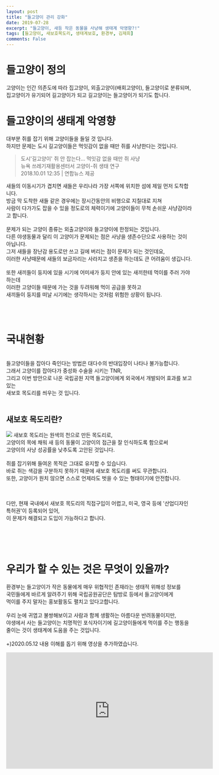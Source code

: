 ```yaml
---
layout: post
title: "들고양이 관리 강화"
date: 2019-07-28
excerpt: "들고양이, 새등 작은 동물을 사냥해 생태계 악영향?!"
tags: [들고양이, 새보호목도리, 생태계보호, 환경부, 김제희]
comments: False
---
```

# 들고양이 정의
고양이는 인간 의존도에 따라 집고양이, 외출고양이(배회고양이), 들고양이로 분류되며, 
집고양이가 유기되어 길고양이가 되고 길고양이는 들고양이가 되기도 합니다.

# 들고양이의 생태계 악영향

대부분 쥐를 잡기 위해 고양이들을 들일 것 입니다.<br>
하지만 문제는 도시 길고양이들은 먹잇감이 없을 때만 쥐를 사냥한다는 것입니다.<br>
> 도시'길고양이' 쥐 안 잡는다... 먹잇감 없을 때만 쥐 사냥<br>
  뉴욕 쓰레기재활용센터서 고양이-쥐 생태 연구<br>
  2018.10.01 12:35 | 연합뉴스 제공

새들의 이동시기가 겹치면 새들은 우리나라 가장 서쪽에 위치한 섬에 제일 먼저 도착합니다.<br>
방금 막 도착한 새들 같은 경우에는 장시간동안의 비행으로 지칠대로 지쳐 <br>
사람이 다가가도 잡을 수 있을 정도로의 체력이기에 고양이들이 무척 손쉬운 사냥감이라고 합니다.<br>
<br>
문제가 되는 고양이 종류는 외출고양이와 들고양이에 한정되는 것입니다.<br>
다른 야생동물과 달리 이 고양이가 문제되는 점은 사냥을 생존수단으로 사용하는 것이 아닙니다.<br>
그저 새들을 장난감 용도로만 쓰고 길에 버리는 점이 문제가 되는 것인데요, <br>
이러한 사냥때문에 새들의 보금자리는 사라지고 생존을 하는데도 큰 어려움이 생깁니다.<br>
<br>
또한 새끼들이 둥지에 있을 시기에 어미새가 둥지 안에 있는 새끼한테 먹이를 주러 가야하는데<br>
 이러한 고양이들 때문에 가는 것을 두려워해 먹이 공급을 못하고<br>
새끼들이 둥지를 떠날 시기에는 생각하시는 것처럼 위험한 상황이 됩니다.<br>
<br>
<br>
<br>
# 국내현황
<br>
들고양이들을 잡아다 죽인다는 방법은 대다수의 반대입장이 나타나 불가능합니다.<br>
그래서 고양이를 잡아다가 중성화 수술을 시키는 TNR,<br>
그리고 이번 방안으로 나온 국립공원 지역 들고양이에게 외국에서 개발되어 효과를 보고 있는<br>
 새보호 목도리를 씌우는 것 입니다.<br>
<br>

## 새보호 목도리란?
<img src="/assets/img/새보호 목도리.jpg">
새보호 목도리는 원색의 천으로 만든 목도리로,<br>
고양이의 목에 채워 새 등의 동물이 고양이의 접근을 잘 인식하도록 함으로써 <br>
고양이의 사냥 성공률을 낮추도록 고안된 것입니다.<br>
<br>
쥐를 잡기위해 들여온 목적은 그대로 유지할 수 있습니다.<br>
바로 쥐는 색감을 구분하지 못하기 때문에 새보호 목도리를 써도 무관합니다.<br>
또한, 고양이가 원치 않으면 스스로 언제라도 벗을 수 있는 형태이기에 안전합니다.<br>
<br>
<br>

다만, 현재 국내에서 새보호 목도리의 직접구입이 어렵고, 미국, 영국 등에 '산업디자인특허권'이 등록되어 있어,<br>
 이 문제가 해결되고 도입이 가능하다고 합니다.<br>
<br>
<br>
<br>
<br>
# 우리가 할 수 있는 것은 무엇이 있을까?
환경부는 들고양이가 작은 동물에게 매우 위협적인 존재라는 생태적 위해성 정보를<br>
국민들에게 바르게 알려주기 위해 국립공원공단은 탐방로 등에서 들고양이에게<br> 먹이를 주지 말자는 홍보활동도 펼치고 있다고합니다.<br>
<br>
우리 눈에 귀엽고 불쌍해보이고 사람과 함께 생활하는 아름다운 반려동물이지만,<br>
야생에서 사는 들고양이는 치명적인 포식자이기에 길고양이들에게 먹이를 주는 행동을<br>
 줄이는 것이 생태계에 도움을 주는 것입니다.<br>
<br>
+)2020.05.12 내용 이해를 돕기 위해 영상을 추가하였습니다.
<iframe width="560" height="315" src="https://www.youtube.com/embed/BIGZysaI3mk" title="YouTube video player" frameborder="0" allow="accelerometer; autoplay; clipboard-write; encrypted-media; gyroscope; picture-in-picture" allowfullscreen></iframe>